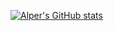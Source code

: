 [![Alper's GitHub stats](https://github-readme-stats.vercel.app/api?username=alperozoner)](https://github.com/anuraghazra/github-readme-stats)
